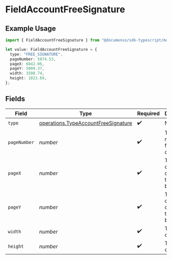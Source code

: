# FieldAccountFreeSignature

## Example Usage

```typescript
import { FieldAccountFreeSignature } from "@documenso/sdk-typescript/models/operations";

let value: FieldAccountFreeSignature = {
  type: "FREE_SIGNATURE",
  pageNumber: 5874.53,
  pageX: 6842.06,
  pageY: 5009.37,
  width: 3508.74,
  height: 1023.69,
};
```

## Fields

| Field                                                                                      | Type                                                                                       | Required                                                                                   | Description                                                                                |
| ------------------------------------------------------------------------------------------ | ------------------------------------------------------------------------------------------ | ------------------------------------------------------------------------------------------ | ------------------------------------------------------------------------------------------ |
| `type`                                                                                     | [operations.TypeAccountFreeSignature](../../models/operations/typeaccountfreesignature.md) | :heavy_check_mark:                                                                         | N/A                                                                                        |
| `pageNumber`                                                                               | *number*                                                                                   | :heavy_check_mark:                                                                         | The page number the field will be on.                                                      |
| `pageX`                                                                                    | *number*                                                                                   | :heavy_check_mark:                                                                         | The X coordinate of where the field will be placed.                                        |
| `pageY`                                                                                    | *number*                                                                                   | :heavy_check_mark:                                                                         | The Y coordinate of where the field will be placed.                                        |
| `width`                                                                                    | *number*                                                                                   | :heavy_check_mark:                                                                         | The width of the field.                                                                    |
| `height`                                                                                   | *number*                                                                                   | :heavy_check_mark:                                                                         | The height of the field.                                                                   |